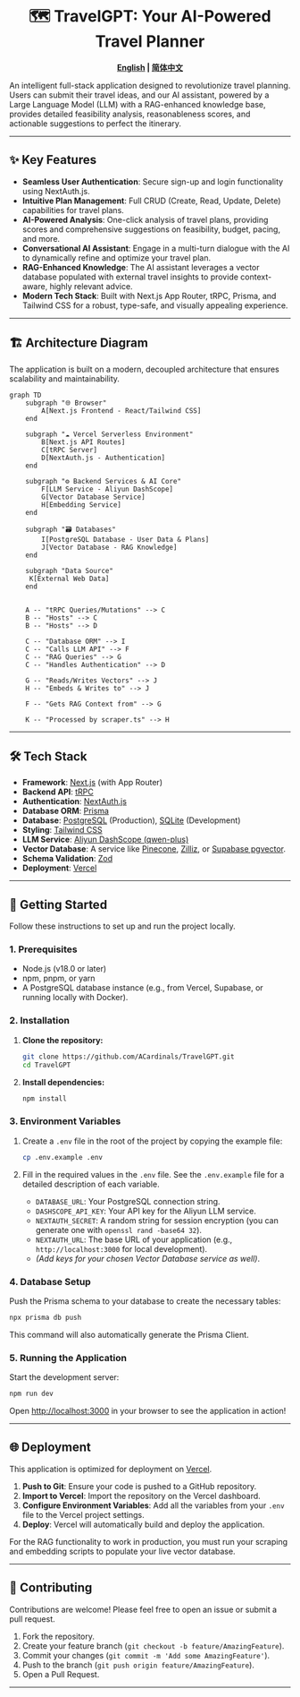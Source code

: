 <div align="center">

# 🗺️ TravelGPT: Your AI-Powered Travel Planner

**[English](./README.md) | [简体中文](./README_zh-CN.md)**

</div>

An intelligent full-stack application designed to revolutionize travel planning. Users can submit their travel ideas, and our AI assistant, powered by a Large Language Model (LLM) with a RAG-enhanced knowledge base, provides detailed feasibility analysis, reasonableness scores, and actionable suggestions to perfect the itinerary.

---

## ✨ Key Features

-   **Seamless User Authentication**: Secure sign-up and login functionality using NextAuth.js.
-   **Intuitive Plan Management**: Full CRUD (Create, Read, Update, Delete) capabilities for travel plans.
-   **AI-Powered Analysis**: One-click analysis of travel plans, providing scores and comprehensive suggestions on feasibility, budget, pacing, and more.
-   **Conversational AI Assistant**: Engage in a multi-turn dialogue with the AI to dynamically refine and optimize your travel plan.
-   **RAG-Enhanced Knowledge**: The AI assistant leverages a vector database populated with external travel insights to provide context-aware, highly relevant advice.
-   **Modern Tech Stack**: Built with Next.js App Router, tRPC, Prisma, and Tailwind CSS for a robust, type-safe, and visually appealing experience.

---

## 🏗️ Architecture Diagram

The application is built on a modern, decoupled architecture that ensures scalability and maintainability.

```mermaid
graph TD
    subgraph "🌐 Browser"
        A[Next.js Frontend - React/Tailwind CSS]
    end

    subgraph "☁️ Vercel Serverless Environment"
        B[Next.js API Routes]
        C[tRPC Server]
        D[NextAuth.js - Authentication]
    end

    subgraph "⚙️ Backend Services & AI Core"
        F[LLM Service - Aliyun DashScope]
        G[Vector Database Service]
        H[Embedding Service]
    end

    subgraph "🗃️ Databases"
        I[PostgreSQL Database - User Data & Plans]
        J[Vector Database - RAG Knowledge]
    end
    
    subgraph "Data Source"
     K[External Web Data]
    end
    

    A -- "tRPC Queries/Mutations" --> C
    B -- "Hosts" --> C
    B -- "Hosts" --> D

    C -- "Database ORM" --> I
    C -- "Calls LLM API" --> F
    C -- "RAG Queries" --> G
    C -- "Handles Authentication" --> D

    G -- "Reads/Writes Vectors" --> J
    H -- "Embeds & Writes to" --> J

    F -- "Gets RAG Context from" --> G

    K -- "Processed by scraper.ts" --> H
```

---

## 🛠️ Tech Stack

-   **Framework**: [Next.js](https://nextjs.org/) (with App Router)
-   **Backend API**: [tRPC](https://trpc.io/)
-   **Authentication**: [NextAuth.js](https://next-auth.js.org/)
-   **Database ORM**: [Prisma](https://www.prisma.io/)
-   **Database**: [PostgreSQL](https://www.postgresql.org/) (Production), [SQLite](https://www.sqlite.org/index.html) (Development)
-   **Styling**: [Tailwind CSS](https://tailwindcss.com/)
-   **LLM Service**: [Aliyun DashScope (qwen-plus)](https://www.aliyun.com/product/bailian)
-   **Vector Database**: A service like [Pinecone](https://www.pinecone.io/), [Zilliz](https://zilliz.com/), or [Supabase pgvector](https://supabase.com/docs/guides/vectors).
-   **Schema Validation**: [Zod](https://zod.dev/)
-   **Deployment**: [Vercel](https://vercel.com/)

---

## 🚀 Getting Started

Follow these instructions to set up and run the project locally.

### 1. Prerequisites

-   Node.js (v18.0 or later)
-   npm, pnpm, or yarn
-   A PostgreSQL database instance (e.g., from Vercel, Supabase, or running locally with Docker).

### 2. Installation

1.  **Clone the repository:**
    ```bash
    git clone https://github.com/ACardinals/TravelGPT.git
    cd TravelGPT
    ```

2.  **Install dependencies:**
    ```bash
    npm install
    ```

### 3. Environment Variables

1.  Create a `.env` file in the root of the project by copying the example file:
    ```bash
    cp .env.example .env
    ```

2.  Fill in the required values in the `.env` file. See the `.env.example` file for a detailed description of each variable.
    -   `DATABASE_URL`: Your PostgreSQL connection string.
    -   `DASHSCOPE_API_KEY`: Your API key for the Aliyun LLM service.
    -   `NEXTAUTH_SECRET`: A random string for session encryption (you can generate one with `openssl rand -base64 32`).
    -   `NEXTAUTH_URL`: The base URL of your application (e.g., `http://localhost:3000` for local development).
    -   *(Add keys for your chosen Vector Database service as well)*.

### 4. Database Setup

Push the Prisma schema to your database to create the necessary tables:
```bash
npx prisma db push
```
This command will also automatically generate the Prisma Client.

### 5. Running the Application

Start the development server:
```bash
npm run dev
```

Open [http://localhost:3000](http://localhost:3000) in your browser to see the application in action!

---

## 🌐 Deployment

This application is optimized for deployment on [Vercel](https://vercel.com/).

1.  **Push to Git**: Ensure your code is pushed to a GitHub repository.
2.  **Import to Vercel**: Import the repository on the Vercel dashboard.
3.  **Configure Environment Variables**: Add all the variables from your `.env` file to the Vercel project settings.
4.  **Deploy**: Vercel will automatically build and deploy the application.

For the RAG functionality to work in production, you must run your scraping and embedding scripts to populate your live vector database.

---

## 🤝 Contributing

Contributions are welcome! Please feel free to open an issue or submit a pull request.

1.  Fork the repository.
2.  Create your feature branch (`git checkout -b feature/AmazingFeature`).
3.  Commit your changes (`git commit -m 'Add some AmazingFeature'`).
4.  Push to the branch (`git push origin feature/AmazingFeature`).
5.  Open a Pull Request.

---
